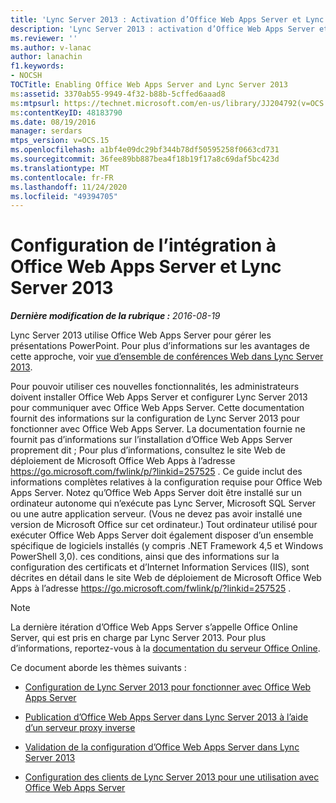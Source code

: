 ```yaml
---
title: 'Lync Server 2013 : Activation d’Office Web Apps Server et Lync Server 2013'
description: 'Lync Server 2013 : activation d’Office Web Apps Server et de Lync Server 2013.'
ms.reviewer: ''
ms.author: v-lanac
author: lanachin
f1.keywords:
- NOCSH
TOCTitle: Enabling Office Web Apps Server and Lync Server 2013
ms:assetid: 3370ab55-9949-4f32-b88b-5cffed6aaad8
ms:mtpsurl: https://technet.microsoft.com/en-us/library/JJ204792(v=OCS.15)
ms:contentKeyID: 48183790
ms.date: 08/19/2016
manager: serdars
mtps_version: v=OCS.15
ms.openlocfilehash: a1bf4e09dc29bf344b78df50595258f0663cd731
ms.sourcegitcommit: 36fee89bb887bea4f18b19f17a8c69daf5bc423d
ms.translationtype: MT
ms.contentlocale: fr-FR
ms.lasthandoff: 11/24/2020
ms.locfileid: "49394705"
---
```

# <a name="configuring-integration-with-office-web-apps-server-and-lync-server-2013"></a>Configuration de l’intégration à Office Web Apps Server et Lync Server 2013

<div data-xmlns="http://www.w3.org/1999/xhtml">

<div class="topic" data-xmlns="http://www.w3.org/1999/xhtml" data-msxsl="urn:schemas-microsoft-com:xslt" data-cs="https://msdn.microsoft.com/">

<div data-asp="https://msdn2.microsoft.com/asp">



</div>

<div id="mainSection">

<div id="mainBody">

<span> </span>

_**Dernière modification de la rubrique :** 2016-08-19_

Lync Server 2013 utilise Office Web Apps Server pour gérer les présentations PowerPoint. Pour plus d’informations sur les avantages de cette approche, voir [vue d’ensemble de conférences Web dans Lync Server 2013](lync-server-2013-web-conferencing-overview.md).

Pour pouvoir utiliser ces nouvelles fonctionnalités, les administrateurs doivent installer Office Web Apps Server et configurer Lync Server 2013 pour communiquer avec Office Web Apps Server. Cette documentation fournit des informations sur la configuration de Lync Server 2013 pour fonctionner avec Office Web Apps Server. La documentation fournie ne fournit pas d’informations sur l’installation d’Office Web Apps Server proprement dit ; Pour plus d’informations, consultez le site Web de déploiement de Microsoft Office Web Apps à l’adresse <https://go.microsoft.com/fwlink/p/?linkid=257525> . Ce guide inclut des informations complètes relatives à la configuration requise pour Office Web Apps Server. Notez qu’Office Web Apps Server doit être installé sur un ordinateur autonome qui n’exécute pas Lync Server, Microsoft SQL Server ou une autre application serveur. (Vous ne devez pas avoir installé une version de Microsoft Office sur cet ordinateur.) Tout ordinateur utilisé pour exécuter Office Web Apps Server doit également disposer d’un ensemble spécifique de logiciels installés (y compris .NET Framework 4,5 et Windows PowerShell 3,0). ces conditions, ainsi que des informations sur la configuration des certificats et d’Internet Information Services (IIS), sont décrites en détail dans le site Web de déploiement de Microsoft Office Web Apps à l’adresse <https://go.microsoft.com/fwlink/p/?linkid=257525> .

<div>


> [!NOTE]  
> La dernière itération d’Office Web Apps Server s’appelle Office Online Server, qui est pris en charge par Lync Server 2013. Pour plus d’informations, reportez-vous à la <A href="https://technet.microsoft.com/library/jj219456(v=office.16).aspx">documentation du serveur Office Online</A>.



</div>

Ce document aborde les thèmes suivants :

  - [Configuration de Lync Server 2013 pour fonctionner avec Office Web Apps Server](lync-server-2013-configuring-lync-server-2013-to-work-with-office-web-apps-server.md)

  - [Publication d’Office Web Apps Server dans Lync Server 2013 à l’aide d’un serveur proxy inverse](lync-server-2013-publishing-office-web-apps-server-using-a-reverse-proxy-server.md)

  - [Validation de la configuration d’Office Web Apps Server dans Lync Server 2013](lync-server-2013-validating-the-configuration-of-office-web-apps-server.md)

  - [Configuration des clients de Lync Server 2013 pour une utilisation avec Office Web Apps Server](lync-server-2013-configuring-clients-for-use-with-office-web-apps-server.md)

</div>

<span> </span>

</div>

</div>

</div>

